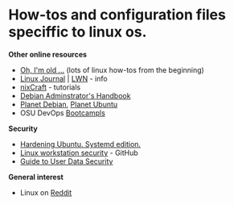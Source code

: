 # How-tos and configuration files speciffic to linux os.

**Other online resources**
* [Oh, I'm old ...](https://tldp.org/) (lots of linux how-tos from the beginning)
* [Linux Journal](https://www.linuxjournal.com/) | [LWN](https://lwn.net/) - info
* [nixCraft](https://www.cyberciti.biz/) - tutorials
* [Debian Adminstrator's Handbook](https://debian-handbook.info/browse/stable/)
* [Planet Debian](https://planet.debian.org/), [Planet Ubuntu](https://planet.ubuntu.com)
* OSU DevOps [Bootcampls](http://devopsbootcamp.osuosl.org/start-here.html)

**Security**
* [Hardening Ubuntu. Systemd edition.](https://github.com/konstruktoid/hardening)
* [Linux workstation security](https://github.com/lfit/itpol/blob/master/linux-workstation-security.md) - GitHub
* [Guide to User Data Security](https://fusionauth.io/learn/expert-advice/security/guide-to-user-data-security/)

**General interest**
* Linux on [Reddit](https://www.reddit.com/r/linux/)

